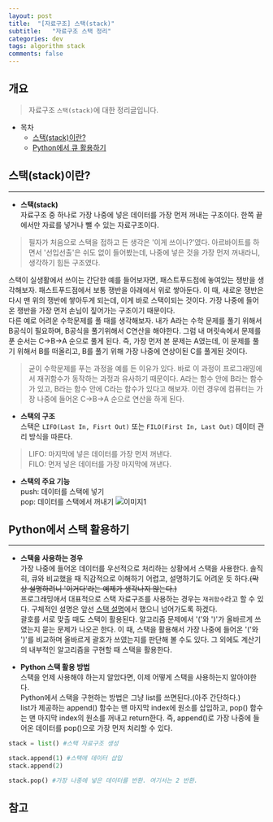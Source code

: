 ```yaml
---
layout: post
title:  "[자료구조] 스택(stack)"
subtitle:   "자료구조 스택 정리"
categories: dev
tags: algorithm stack
comments: false
---
```


## 개요
> 자료구조 `스택(stack)`에 대한 정리글입니다.

- 목차
	- [스택(stack)이란?](#스택stack이란) 
  - [Python에서 큐 활용하기](#python에서-큐-활용하기)

## 스택(stack)이란?
---

* __스택(stack)__  
자료구조 중 하나로 가장 나중에 넣은 데이터를 가장 먼저 꺼내는 구조이다. 한쪽 끝에서만 자료를 넣거나 뺄 수 있는 자료구조이다.  
> 필자가 처음으로 스택을 접하고 든 생각은 '이게 쓰이나?'였다. 아르바이트를 하면서 '선입선출'은 쉬도 없이 들어봤는데, 나중에 넣은 것을 가장 먼저 꺼내라니, 생각하기 힘든 구조였다.

스택이 실생활에서 쓰이는 간단한 예를 들어보자면, 패스트푸드점에 놓여있는 쟁반을 생각해보자. 패스트푸드점에서 보통 쟁반을 아래에서 위로 쌓아둔다. 이 때, 새로운 쟁반은 다시 맨 위의 쟁반에 쌓아두게 되는데, 이게 바로 스택이되는 것이다. 가장 나중에 들어온 쟁반을 가장 먼저 손님이 짚어가는 구조이기 때문이다.  
다른 예로 어려운 수학문제를 풀 때를 생각해보자. 내가 A라는 수학 문제를 풀기 위해서 B공식이 필요하며, B공식을 풀기위해서 C연산을 해야한다. 그럼 내 머릿속에서 문제를 푼 순서는 C->B->A 순으로 풀게 된다. 즉, 가장 먼저 본 문제는 A였는데, 이 문제를 풀기 위해서 B를 떠올리고, B를 풀기 위해 가장 나중에 연상이된 C를 풀게된 것이다.  
> 굳이 수학문제를 푸는 과정을 예를 든 이유가 있다. 바로 이 과정이 프로그래밍에서 재귀함수가 동작하는 과정과 유사하기 때문이다. A라는 함수 안에 B라는 함수가 있고, B라는 함수 안에 C라는 함수가 있다고 해보자. 이런 경우에 컴퓨터는 가장 나중에 들어온 C->B->A 순으로 연산을 하게 된다.  

* __스택의 구조__  
스택은 `LIFO(Last In, Fisrt Out)` 또는 `FILO(First In, Last Out)` 데이터 관리 방식을 따른다.
> LIFO: 마지막에 넣은 데이터를 가장 먼저 꺼낸다.  
> FILO: 먼저 넣은 데이터를 가장 마지막에 꺼낸다. 

  - __스택의 주요 기능__  
  push: 데이터를 스택에 넣기  
  pop: 데이터를 스택에서 꺼내기
![이미지1](https://jsim6342.github.io/assets/img/dev/algorithm/2021-04-14-dev-algorithm-stack-picture1.png)


## Python에서 스택 활용하기
---

* __스택을 사용하는 경우__    
가장 나중에 들어온 데이터를 우선적으로 처리하는 상황에서 스택을 사용한다. 솔직히, 큐와 비교했을 때 직감적으로 이해하기 어렵고, 설명하기도 어려운 듯 하다.~~(막상 설명하려니 '이거다'라는 예제가 생각나지 않는다.)~~  
프로그래밍애서 대표적으로 스택 자료구조를 사용하는 경우는 `재귀함수`라고 할 수 있다. 구체적인 설명은 앞선 [스택 설명](#스택stack이란)에서 했으니 넘어가도록 하겠다.  
괄호를 서로 맞출 때도 스택이 활용된다. 알고리즘 문제에서 '('와 ')'가 올바르게 쓰였는지 묻는 문제가 나오곤 한다. 이 때, 스택을 활용해서 가장 나중에 들어온 '('와 ')'를 비교하며 올바르게 괄호가 쓰였는지를 판단해 볼 수도 있다. 
그 외에도 계산기의 내부적인 알고리즘을 구현할 때 스택을 활용한다. 

* __Python 스택 활용 방법__  
스택을 언제 사용해야 하는지 알았다면, 이제 어떻게 스택을 사용하는지 알아야한다.  
Python에서 스택을 구현하는 방법은 그냥 list를 쓰면된다.(아주 간단하다.)  
list가 제공하는 append() 함수는 맨 마지막 index에 원소를 삽입하고, pop() 함수는 맨 마지막 index의 원소를 꺼내고 return한다. 즉, append()로 가장 나중에 들어온 데이터를 pop()으로 가장 먼저 처리할 수 있다.   
```python
stack = list() #스택 자료구조 생성

stack.append(1) #스택에 데이터 삽입
stack.append(2)

stack.pop() #가장 나중에 넣은 데이터를 반환. 여기서는 2 반환.
```


## 참고
</br>
<https://ooeunz.tistory.com/7>